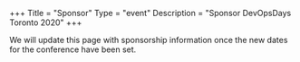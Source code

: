+++
Title = "Sponsor"
Type = "event"
Description = "Sponsor DevOpsDays Toronto 2020"
+++

We will update this page with sponsorship information once the new dates for the conference have been set.
